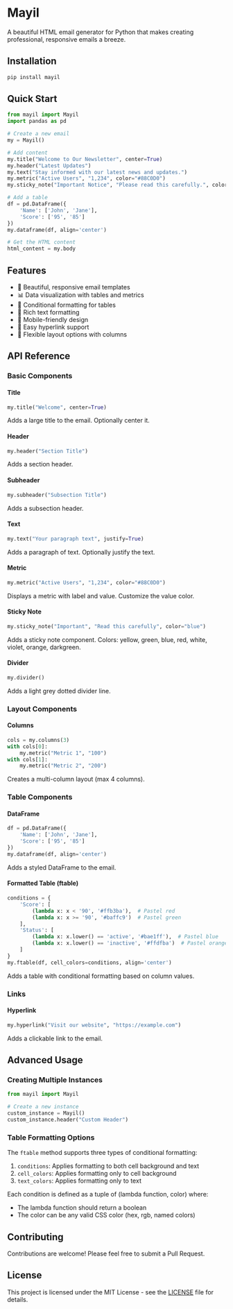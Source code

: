 # Mayil

A beautiful HTML email generator for Python that makes creating professional, responsive emails a breeze.

## Installation

```bash
pip install mayil
```

## Quick Start

```python
from mayil import Mayil
import pandas as pd

# Create a new email
my = Mayil()

# Add content
my.title("Welcome to Our Newsletter", center=True)
my.header("Latest Updates")
my.text("Stay informed with our latest news and updates.")
my.metric("Active Users", "1,234", color="#88C0D0")
my.sticky_note("Important Notice", "Please read this carefully.", color="blue")

# Add a table
df = pd.DataFrame({
    'Name': ['John', 'Jane'],
    'Score': ['95', '85']
})
my.dataframe(df, align='center')

# Get the HTML content
html_content = my.body
```

## Features

- 🎨 Beautiful, responsive email templates
- 📊 Data visualization with tables and metrics
- 🎯 Conditional formatting for tables
- 📝 Rich text formatting
- 📱 Mobile-friendly design
- 🔗 Easy hyperlink support
- 📐 Flexible layout options with columns

## API Reference

### Basic Components

#### Title
```python
my.title("Welcome", center=True)
```
Adds a large title to the email. Optionally center it.

#### Header
```python
my.header("Section Title")
```
Adds a section header.

#### Subheader
```python
my.subheader("Subsection Title")
```
Adds a subsection header.

#### Text
```python
my.text("Your paragraph text", justify=True)
```
Adds a paragraph of text. Optionally justify the text.

#### Metric
```python
my.metric("Active Users", "1,234", color="#88C0D0")
```
Displays a metric with label and value. Customize the value color.

#### Sticky Note
```python
my.sticky_note("Important", "Read this carefully", color="blue")
```
Adds a sticky note component. Colors: yellow, green, blue, red, white, violet, orange, darkgreen.

#### Divider
```python
my.divider()
```
Adds a light grey dotted divider line.

### Layout Components

#### Columns
```python
cols = my.columns(3)
with cols[0]:
    my.metric("Metric 1", "100")
with cols[1]:
    my.metric("Metric 2", "200")
```
Creates a multi-column layout (max 4 columns).

### Table Components

#### DataFrame
```python
df = pd.DataFrame({
    'Name': ['John', 'Jane'],
    'Score': ['95', '85']
})
my.dataframe(df, align='center')
```
Adds a styled DataFrame to the email.

#### Formatted Table (ftable)
```python
conditions = {
    'Score': [
        (lambda x: x < '90', '#ffb3ba'),  # Pastel red
        (lambda x: x >= '90', '#baffc9')  # Pastel green
    ],
    'Status': [
        (lambda x: x.lower() == 'active', '#bae1ff'),  # Pastel blue
        (lambda x: x.lower() == 'inactive', '#ffdfba')  # Pastel orange
    ]
}
my.ftable(df, cell_colors=conditions, align='center')
```
Adds a table with conditional formatting based on column values.

### Links

#### Hyperlink
```python
my.hyperlink("Visit our website", "https://example.com")
```
Adds a clickable link to the email.

## Advanced Usage

### Creating Multiple Instances

```python
from mayil import Mayil

# Create a new instance
custom_instance = Mayil()
custom_instance.header("Custom Header")
```

### Table Formatting Options

The `ftable` method supports three types of conditional formatting:

1. `conditions`: Applies formatting to both cell background and text
2. `cell_colors`: Applies formatting only to cell background
3. `text_colors`: Applies formatting only to text

Each condition is defined as a tuple of (lambda function, color) where:
- The lambda function should return a boolean
- The color can be any valid CSS color (hex, rgb, named colors)

## Contributing

Contributions are welcome! Please feel free to submit a Pull Request.

## License

This project is licensed under the MIT License - see the [LICENSE](LICENSE) file for details. 